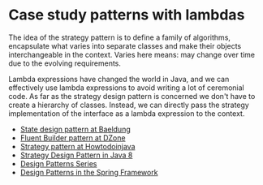 # Case study patterns with lambdas
The idea of the strategy pattern is to define a family of algorithms, encapsulate what varies into separate classes and make their objects interchangeable in the context. Varies here means: may change over time due to the evolving requirements.

Lambda expressions have changed the world in Java, and we can effectively use lambda expressions to avoid writing a lot of ceremonial code. As far as the strategy design pattern is concerned we don't have to create a hierarchy of classes. Instead, we can directly pass the strategy implementation of the interface as a lambda expression to the context.

* [State design pattern at Baeldung](https://www.baeldung.com/java-state-design-pattern)
* [Fluent Builder pattern at DZone](https://dzone.com/articles/fluent-builder-pattern)
* [Strategy pattern at Howtodoinjava](https://howtodoinjava.com/java8/how-to-use-predicate-in-java-8/)
* [Strategy Design Pattern in Java 8](https://www.baeldung.com/java-strategy-pattern)
* [Design Patterns Series](https://www.baeldung.com/design-patterns-series)
* [Design Patterns in the Spring Framework](https://www.baeldung.com/spring-framework-design-patterns)